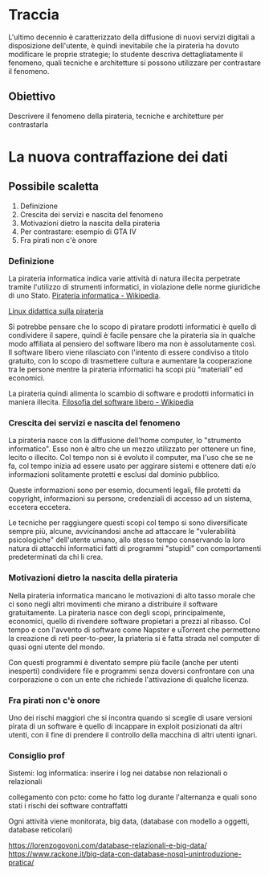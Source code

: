 # Traccia

L'ultimo decennio è caratterizzato della diffusione di nuovi servizi digitali a disposizione dell'utente, è quindi inevitabile che la pirateria ha dovuto modificare le proprie strategie; lo studente descriva dettagliatamente il fenomeno, quali tecniche e architetture si possono utilizzare per contrastare il fenomeno.

## Obiettivo

Descrivere il fenomeno della pirateria, tecniche e architetture per contrastarla

# La nuova contraffazione dei dati

## Possibile scaletta

<ol>
	<li>Definizione</li>
	<li>Crescita dei servizi e nascita del fenomeno</li>
	<li>Motivazioni dietro la nascita della pirateria</li>
	<li>Per contrastare: esempio di GTA IV</li>
	<li>Fra pirati non c'è onore</li>
</ol>

### Definizione

La pirateria informatica indica varie attività di natura illecita perpetrate tramite l'utilizzo di strumenti informatici, in violazione delle norme giuridiche di uno Stato. [Pirateria informatica - Wikipedia](https://it.wikipedia.org/wiki/Pirateria_informatica).

[Linux didattica sulla pirateria](http://linuxdidattica.org/docs/linuxmagazine/bernardi_25.html)

Si potrebbe pensare che lo scopo di piratare prodotti informatici è quello di condividere il sapere, quindi è facile pensare che la pirateria sia in qualche modo affiliata al pensiero del software libero ma non è assolutamente così. Il software libero viene rilasciato con l'intento di essere condiviso a titolo gratuito, con lo scopo di trasmettere cultura e aumentare la cooperazione tra le persone mentre la pirateria informatici ha scopi più "materiali" ed economici.

La pirateria quindi alimenta lo scambio di software e prodotti informatici in maniera illecita.
[Filosofia del software libero - Wikipedia](https://it.wikipedia.org/wiki/Software_libero#Aspetti_filosofici_e_sociali)

### Crescita dei servizi e nascita del fenomeno

La pirateria nasce con la diffusione dell'home computer, lo "strumento informatico". Esso non è altro che un mezzo utilizzato per ottenere un fine, lecito o illecito. Col tempo non si è evoluto il computer, ma l'uso che se ne fa, col tempo inizia ad essere usato per aggirare sistemi e ottenere dati e/o informazioni solitamente protetti e esclusi dal dominio pubblico.

Queste informazioni sono per esemio, documenti legali, file protetti da copyright, informazioni su persone, credenziali di accesso ad un sistema, eccetera eccetera.

Le tecniche per raggiungere questi scopi col tempo si sono diversificate sempre più, alcune, avvicinandosi anche ad attaccare le "vulerabilità psicologiche" dell'utente umano, allo stesso tempo conservando la loro natura di attacchi informatici fatti di programmi "stupidi" con comportamenti predeterminati da chi li crea.

### Motivazioni dietro la nascita della pirateria

Nella pirateria informatica mancano le motivazioni di alto tasso morale che ci sono negli altri movimenti che mirano a distribuire il software gratuitamente. La pirateria nasce con degli scopi, principalmente, economici, quello di rivendere software propietari a prezzi al ribasso. Col tempo e con l'avvento di software come Napster e uTorrent che permettono la creazione di reti peer-to-peer, la priateria si è fatta strada nel computer di quasi ogni utente del mondo.

Con questi programmi è diventato sempre più facile (anche per utenti inesperti) condividere file e programmi senza doversi confrontare con una corporazione o con un ente che richiede l'attivazione di qualche licenza.

### Fra pirati non c'è onore

Uno dei rischi maggiori che si incontra quando si sceglie di usare versioni pirata di un software è quello di incappare in exploit posizionati da altri utenti, con il fine di prendere il controllo della macchina di altri utenti ignari.


### Consiglio prof

Sistemi: log
informatica: inserire i log nei databse non relazionali o relazionali

collegamento con pcto: come ho fatto log durante l'alternanza e quali sono stati i rischi dei software contraffatti

Ogni attività viene monitorata, big data, (database con modello a oggetti, database reticolari)

https://lorenzogovoni.com/database-relazionali-e-big-data/
https://www.rackone.it/big-data-con-database-nosql-unintroduzione-pratica/